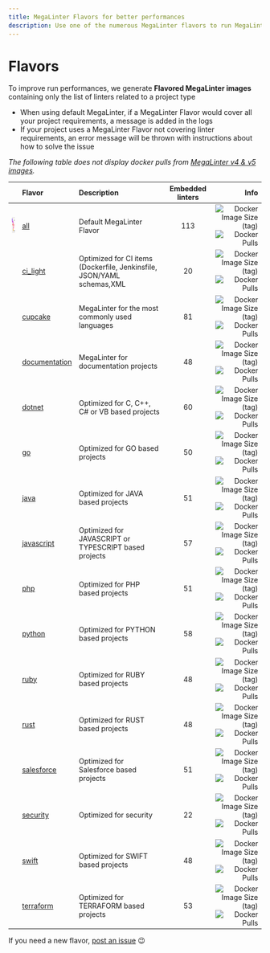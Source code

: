 ```yaml
---
title: MegaLinter Flavors for better performances
description: Use one of the numerous MegaLinter flavors to run MegaLinter even faster with only the linters you need
---
```

<!-- markdownlint-disable MD013 -->
<!-- Generated by .automation/build.py, please do not update manually -->
<!-- flavors-section-start -->

# Flavors

To improve run performances, we generate **Flavored MegaLinter images** containing only the list of linters related to a project type

- When using default MegaLinter, if a MegaLinter Flavor would cover all your project requirements, a message is added in the logs
- If your project uses a MegaLinter Flavor not covering linter requirements, an error message will be thrown with instructions about how to solve the issue

_The following table does not display docker pulls from [MegaLinter v4 & v5 images](https://hub.docker.com/r/nvuillam/mega-linter)._

<!-- flavors-table-start -->
|                                                                         <!-- -->                                                                         | Flavor                                                 | Description                                                            | Embedded linters |                                                                                                                                                                                                      Info |
|:--------------------------------------------------------------------------------------------------------------------------------------------------------:|:-------------------------------------------------------|:-----------------------------------------------------------------------|:----------------:|----------------------------------------------------------------------------------------------------------------------------------------------------------------------------------------------------------:|
| <img src="https://github.com/oxsecurity/megalinter/raw/main/docs/assets/images/mega-linter-square.png" alt="" height="32px" class="megalinter-icon"></a> | [all](https://megalinter.io/6.21.0/supported-linters/) | Default MegaLinter Flavor                                              |       113        |                             ![Docker Image Size (tag)](https://img.shields.io/docker/image-size/oxsecurity/megalinter/v6.21.0) ![Docker Pulls](https://img.shields.io/docker/pulls/oxsecurity/megalinter) |
|      <img src="https://github.com/oxsecurity/megalinter/raw/main/docs/assets/icons/ci_light.ico" alt="" height="32px" class="megalinter-icon"></a>       | [ci_light](flavors/ci_light.md)                        | Optimized for CI items (Dockerfile, Jenkinsfile, JSON/YAML schemas,XML |        20        |           ![Docker Image Size (tag)](https://img.shields.io/docker/image-size/oxsecurity/megalinter-ci_light/v6.21.0) ![Docker Pulls](https://img.shields.io/docker/pulls/oxsecurity/megalinter-ci_light) |
|       <img src="https://github.com/oxsecurity/megalinter/raw/main/docs/assets/icons/cupcake.ico" alt="" height="32px" class="megalinter-icon"></a>       | [cupcake](flavors/cupcake.md)                          | MegaLinter for the most commonly used languages                        |        81        |             ![Docker Image Size (tag)](https://img.shields.io/docker/image-size/oxsecurity/megalinter-cupcake/v6.21.0) ![Docker Pulls](https://img.shields.io/docker/pulls/oxsecurity/megalinter-cupcake) |
|    <img src="https://github.com/oxsecurity/megalinter/raw/main/docs/assets/icons/documentation.ico" alt="" height="32px" class="megalinter-icon"></a>    | [documentation](flavors/documentation.md)              | MegaLinter for documentation projects                                  |        48        | ![Docker Image Size (tag)](https://img.shields.io/docker/image-size/oxsecurity/megalinter-documentation/v6.21.0) ![Docker Pulls](https://img.shields.io/docker/pulls/oxsecurity/megalinter-documentation) |
|       <img src="https://github.com/oxsecurity/megalinter/raw/main/docs/assets/icons/dotnet.ico" alt="" height="32px" class="megalinter-icon"></a>        | [dotnet](flavors/dotnet.md)                            | Optimized for C, C++, C# or VB based projects                          |        60        |               ![Docker Image Size (tag)](https://img.shields.io/docker/image-size/oxsecurity/megalinter-dotnet/v6.21.0) ![Docker Pulls](https://img.shields.io/docker/pulls/oxsecurity/megalinter-dotnet) |
|         <img src="https://github.com/oxsecurity/megalinter/raw/main/docs/assets/icons/go.ico" alt="" height="32px" class="megalinter-icon"></a>          | [go](flavors/go.md)                                    | Optimized for GO based projects                                        |        50        |                       ![Docker Image Size (tag)](https://img.shields.io/docker/image-size/oxsecurity/megalinter-go/v6.21.0) ![Docker Pulls](https://img.shields.io/docker/pulls/oxsecurity/megalinter-go) |
|        <img src="https://github.com/oxsecurity/megalinter/raw/main/docs/assets/icons/java.ico" alt="" height="32px" class="megalinter-icon"></a>         | [java](flavors/java.md)                                | Optimized for JAVA based projects                                      |        51        |                   ![Docker Image Size (tag)](https://img.shields.io/docker/image-size/oxsecurity/megalinter-java/v6.21.0) ![Docker Pulls](https://img.shields.io/docker/pulls/oxsecurity/megalinter-java) |
|     <img src="https://github.com/oxsecurity/megalinter/raw/main/docs/assets/icons/javascript.ico" alt="" height="32px" class="megalinter-icon"></a>      | [javascript](flavors/javascript.md)                    | Optimized for JAVASCRIPT or TYPESCRIPT based projects                  |        57        |       ![Docker Image Size (tag)](https://img.shields.io/docker/image-size/oxsecurity/megalinter-javascript/v6.21.0) ![Docker Pulls](https://img.shields.io/docker/pulls/oxsecurity/megalinter-javascript) |
|         <img src="https://github.com/oxsecurity/megalinter/raw/main/docs/assets/icons/php.ico" alt="" height="32px" class="megalinter-icon"></a>         | [php](flavors/php.md)                                  | Optimized for PHP based projects                                       |        51        |                     ![Docker Image Size (tag)](https://img.shields.io/docker/image-size/oxsecurity/megalinter-php/v6.21.0) ![Docker Pulls](https://img.shields.io/docker/pulls/oxsecurity/megalinter-php) |
|       <img src="https://github.com/oxsecurity/megalinter/raw/main/docs/assets/icons/python.ico" alt="" height="32px" class="megalinter-icon"></a>        | [python](flavors/python.md)                            | Optimized for PYTHON based projects                                    |        58        |               ![Docker Image Size (tag)](https://img.shields.io/docker/image-size/oxsecurity/megalinter-python/v6.21.0) ![Docker Pulls](https://img.shields.io/docker/pulls/oxsecurity/megalinter-python) |
|        <img src="https://github.com/oxsecurity/megalinter/raw/main/docs/assets/icons/ruby.ico" alt="" height="32px" class="megalinter-icon"></a>         | [ruby](flavors/ruby.md)                                | Optimized for RUBY based projects                                      |        48        |                   ![Docker Image Size (tag)](https://img.shields.io/docker/image-size/oxsecurity/megalinter-ruby/v6.21.0) ![Docker Pulls](https://img.shields.io/docker/pulls/oxsecurity/megalinter-ruby) |
|        <img src="https://github.com/oxsecurity/megalinter/raw/main/docs/assets/icons/rust.ico" alt="" height="32px" class="megalinter-icon"></a>         | [rust](flavors/rust.md)                                | Optimized for RUST based projects                                      |        48        |                   ![Docker Image Size (tag)](https://img.shields.io/docker/image-size/oxsecurity/megalinter-rust/v6.21.0) ![Docker Pulls](https://img.shields.io/docker/pulls/oxsecurity/megalinter-rust) |
|     <img src="https://github.com/oxsecurity/megalinter/raw/main/docs/assets/icons/salesforce.ico" alt="" height="32px" class="megalinter-icon"></a>      | [salesforce](flavors/salesforce.md)                    | Optimized for Salesforce based projects                                |        51        |       ![Docker Image Size (tag)](https://img.shields.io/docker/image-size/oxsecurity/megalinter-salesforce/v6.21.0) ![Docker Pulls](https://img.shields.io/docker/pulls/oxsecurity/megalinter-salesforce) |
|      <img src="https://github.com/oxsecurity/megalinter/raw/main/docs/assets/icons/security.ico" alt="" height="32px" class="megalinter-icon"></a>       | [security](flavors/security.md)                        | Optimized for security                                                 |        22        |           ![Docker Image Size (tag)](https://img.shields.io/docker/image-size/oxsecurity/megalinter-security/v6.21.0) ![Docker Pulls](https://img.shields.io/docker/pulls/oxsecurity/megalinter-security) |
|        <img src="https://github.com/oxsecurity/megalinter/raw/main/docs/assets/icons/swift.ico" alt="" height="32px" class="megalinter-icon"></a>        | [swift](flavors/swift.md)                              | Optimized for SWIFT based projects                                     |        48        |                 ![Docker Image Size (tag)](https://img.shields.io/docker/image-size/oxsecurity/megalinter-swift/v6.21.0) ![Docker Pulls](https://img.shields.io/docker/pulls/oxsecurity/megalinter-swift) |
|      <img src="https://github.com/oxsecurity/megalinter/raw/main/docs/assets/icons/terraform.ico" alt="" height="32px" class="megalinter-icon"></a>      | [terraform](flavors/terraform.md)                      | Optimized for TERRAFORM based projects                                 |        53        |         ![Docker Image Size (tag)](https://img.shields.io/docker/image-size/oxsecurity/megalinter-terraform/v6.21.0) ![Docker Pulls](https://img.shields.io/docker/pulls/oxsecurity/megalinter-terraform) |
<!-- flavors-table-end -->

If you need a new flavor, [post an issue](https://github.com/oxsecurity/megalinter/issues) :wink:


<!-- flavors-section-end -->
